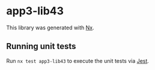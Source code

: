 # app3-lib43

This library was generated with [Nx](https://nx.dev).

## Running unit tests

Run `nx test app3-lib43` to execute the unit tests via [Jest](https://jestjs.io).
